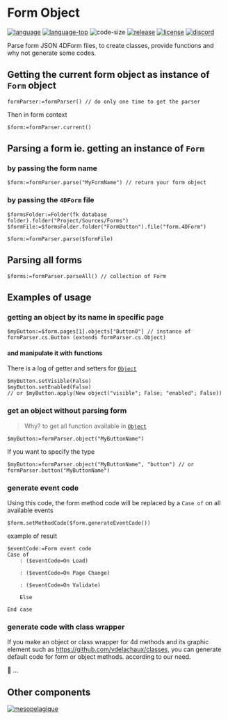 # Form Object

[![language][code-shield]][code-url]
[![language-top][code-top]][code-url]
![code-size][code-size]
[![release][release-shield]][release-url]
[![license][license-shield]][license-url]
[![discord][discord-shield]][discord-url]

Parse form JSON 4DForm files, to create classes, provide functions and why not generate some codes.

## Getting the current form object as instance of `Form` object

```4d
formParser:=formParser() // do only one time to get the parser
```

Then in form context

```4d
$form:=formParser.current()
```

## Parsing a form ie. getting an instance of `Form`

### by passing the form name

```4d
$form:=formParser.parse("MyFormName") // return your form object
```

### by passing the `4DForm` file

```4d
$formsFolder:=Folder(fk database folder).folder("Project/Sources/Forms")
$formFile:=$formsFolder.folder("FormButton").file("form.4DForm")

$form:=formParser.parse($formFile)
```

## Parsing all forms

```4d
$forms:=formParser.parseAll() // collection of Form
```

## Examples of usage

### getting an object by its name in specific page

```4d
$myButton:=$form.pages[1].objects["Button0"] // instance of formParser.cs.Button (extends formParser.cs.Object)
```

#### and manipulate it with functions

There is a log of getter and setters for [`Object`](Project/Sources/Classes/Object.4dm)

```4d
$myButton.setVisible(False)
$myButton.setEnabled(False)
// or $myButton.apply(New object("visible"; False; "enabled"; False))
```

### get an object without parsing form

> Why? to get all function available in [`Object`](Project/Sources/Classes/Object.4dm)

```4d
$myButton:=formParser.object("MyButtonName")
```

If you want to specify the type

```4d
$myButton:=formParser.object("MyButtonName", "button") // or formParser.button("MyButtonName")
```

### generate event code

Using this code, the form method code will be replaced by a `Case of` on all available events

```4d
$form.setMethodCode($form.generateEventCode())
```

example of result

```4d
$eventCode:=Form event code
Case of 
	: ($eventCode=On Load)
		
	: ($eventCode=On Page Change)
		
	: ($eventCode=On Validate)

	Else 
		
End case 

```

### generate code with class wrapper

If you make an object or class wrapper for 4d methods and its graphic element such as https://github.com/vdelachaux/classes, you can generate default code for form or object methods. according to our need.

🚧 ...

## Other components

[<img src="https://mesopelagique.github.io/quatred.png" alt="mesopelagique"/>](https://mesopelagique.github.io/)

<!-- MARKDOWN LINKS & IMAGES -->
<!-- https://www.markdownguide.org/basic-syntax/#reference-style-links -->
[code-shield]: https://img.shields.io/static/v1?label=language&message=4d&color=blue
[code-top]: https://img.shields.io/github/languages/top/mesopelagique/FormObject.svg
[code-size]: https://img.shields.io/github/languages/code-size/mesopelagique/FormObject.svg
[code-url]: https://developer.4d.com/
[release-shield]: https://img.shields.io/github/v/release/mesopelagique/FormObject
[release-url]: https://github.com/mesopelagique/FormObject/releases/latest
[license-shield]: https://img.shields.io/github/license/mesopelagique/FormObject
[license-url]: LICENSE.md
[discord-shield]: https://img.shields.io/badge/chat-discord-7289DA?logo=discord&style=flat
[discord-url]: https://discord.gg/dVTqZHr
